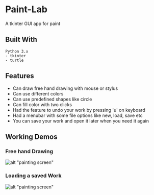 # Paint-Lab
A tkinter GUI app for paint

## Built With
```
Python 3.x
- tkinter
- turtle
```
## Features
* Can draw free hand drawing with mouse or stylus
* Can use different colors
* Can use predefined shapes like circle
* Can fill color with two clicks
* Had the feature to undo your work by pressing 'u' on keyboard
* Had a menubar with some file options like new, load, save etc
* You can save your work and open it later when you need it again

## Working Demos
### Free hand Drawing
![alt "painting screen"](https://drive.google.com/uc?export=view&id=16WaxhmriJGFiX4W5YvIbIdU9bX7z6gku)

### Loading a saved Work
![alt "painting screen"](https://drive.google.com/uc?export=view&id=1ZbMy94uCd5-5r91LzKjdRvxRkXp-90YC)
